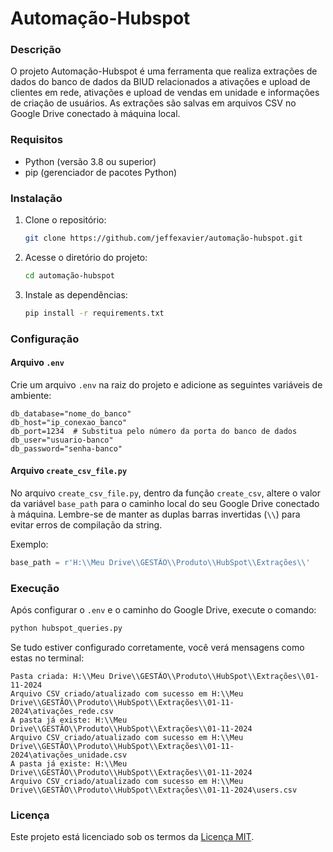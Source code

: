 # Automação-Hubspot

### Descrição

O projeto Automação-Hubspot é uma ferramenta que realiza extrações de dados do banco de dados da BIUD relacionados a ativações e upload de clientes em rede, ativações e upload de vendas em unidade e informações de criação de usuários. As extrações são salvas em arquivos CSV no Google Drive conectado à máquina local.

### Requisitos

- Python (versão 3.8 ou superior)
- pip (gerenciador de pacotes Python)

### Instalação

1. Clone o repositório:

   ```bash
   git clone https://github.com/jeffexavier/automação-hubspot.git
   ```

2. Acesse o diretório do projeto:

   ```bash
   cd automação-hubspot
   ```

3. Instale as dependências:

   ```bash
   pip install -r requirements.txt
   ```

### Configuração

#### Arquivo `.env`

Crie um arquivo `.env` na raiz do projeto e adicione as seguintes variáveis de ambiente:

```
db_database="nome_do_banco"
db_host="ip_conexao_banco"
db_port=1234  # Substitua pelo número da porta do banco de dados
db_user="usuario-banco"
db_password="senha-banco"
```

#### Arquivo `create_csv_file.py`

No arquivo `create_csv_file.py`, dentro da função `create_csv`, altere o valor da variável `base_path` para o caminho local do seu Google Drive conectado à máquina. Lembre-se de manter as duplas barras invertidas (`\\`) para evitar erros de compilação da string.

Exemplo:

```python
base_path = r'H:\\Meu Drive\\GESTÃO\\Produto\\HubSpot\\Extrações\\'
```

### Execução

Após configurar o `.env` e o caminho do Google Drive, execute o comando:

```bash
python hubspot_queries.py
```

Se tudo estiver configurado corretamente, você verá mensagens como estas no terminal:

```
Pasta criada: H:\\Meu Drive\\GESTÃO\\Produto\\HubSpot\\Extrações\\01-11-2024
Arquivo CSV criado/atualizado com sucesso em H:\\Meu Drive\\GESTÃO\\Produto\\HubSpot\\Extrações\\01-11-2024\ativações_rede.csv
A pasta já existe: H:\\Meu Drive\\GESTÃO\\Produto\\HubSpot\\Extrações\\01-11-2024
Arquivo CSV criado/atualizado com sucesso em H:\\Meu Drive\\GESTÃO\\Produto\\HubSpot\\Extrações\\01-11-2024\ativações_unidade.csv
A pasta já existe: H:\\Meu Drive\\GESTÃO\\Produto\\HubSpot\\Extrações\\01-11-2024
Arquivo CSV criado/atualizado com sucesso em H:\\Meu Drive\\GESTÃO\\Produto\\HubSpot\\Extrações\\01-11-2024\users.csv
```

### Licença

Este projeto está licenciado sob os termos da [Licença MIT](https://opensource.org/licenses/MIT). 